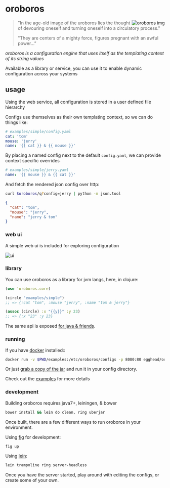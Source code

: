 # oroboros

<img src="http://i.imgur.com/qZl5BBA.jpg"
 alt="oroboros img" title="oroboros" align="right" />

> "In the age-old image of the uroboros lies the thought of devouring oneself and turning oneself into a circulatory process."
> 
> "They are centers of a mighty force, figures pregnant with an awful power…”

*oroboros is a configuration engine that uses itself as the templating context of its string values*

Available as a library or service, you can use it to enable dynamic configuration across your systems

## usage

Using the web service, all configuration is stored in a user defined file hierarchy

Configs use themselves as their own templating context, so we can do things like:

~~~yml
# examples/simple/config.yaml
cat: 'tom'
mouse: 'jerry'
name: '{{ cat }} & {{ mouse }}'
~~~

By placing a named config next to the default `config.yaml`, we can provide context specific overrides

~~~yml
# examples/simple/jerry.yaml
name: '{{ mouse }} & {{ cat }}'
~~~

And fetch the rendered json config over http:

~~~sh
curl $oroboros/q?config=jerry | python -m json.tool
~~~

~~~json
{
  "cat": "tom",
  "mouse": "jerry",
  "name": "jerry & tom"
}
~~~

### web ui

A simple web ui is included for exploring configuration

![ui](http://i.imgur.com/dlRTXUD.png)

### library

You can use oroboros as a library for jvm langs, here, in clojure:

~~~clj
(use 'oroboros.core)

(circle "examples/simple")
;; => {:cat "tom", :mouse "jerry", :name "tom & jerry"}

(assoc (circle) :x "{{y}}" :y 23)
;; => {:x "23" :y 23}
~~~

The same api is exposed [for java & friends](examples/Example.java).

### running

If you have [docker](https://docker.io) installed::

~~~sh
docker run -v $PWD/examples:/etc/oroboros/configs -p 8080:80 egghead/oroboros
~~~

Or just [grab a copy of the jar](https://github.com/eggsby/oroboros/releases) and run it in your config directory.

Check out the [examples](examples) for more details

### development

Building oroboros requires java7+, leiningen, & bower

~~~sh
bower install && lein do clean, ring uberjar
~~~

Once built, there are a few different ways to run oroboros in your environment.

Using [fig](http://www.fig.sh/) for development:

~~~sh
fig up
~~~

Using [lein](http://leiningen.org/):

~~~sh
lein trampoline ring server-headless
~~~

Once you have the server started, play around with editing the configs, or create some of your own.
